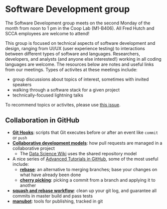 # Software Development group

The Software Development group meets on the second Monday of the month from noon to 1 pm in the Coop Lab (M1-B406). All Fred Hutch and SCCA employees are welcome to attend!

This group is focused on technical aspects of software development and design, ranging from UI/UX (user experience testing) to interactions between different types of software and languages. Researchers, developers, and analysts (and anyone else interested!) working in all coding languages are welcome. The resources below are notes and useful links from our meetings. Types of activites at these meetings include:
- group discussions about topics of interest, sometimes with invited speakers 
- walking through a software stack for a given project
- technically-focused lightning talks

To recommend topics or activites, please use [this issue](https://github.com/FredHutch/community_groups/issues/3).

## Collaboration in GitHub

- [**Git Hooks**](https://githooks.com): scripts that Git executes before or after an event like `commit` or `push`
- [**Collaborative development models**](https://help.github.com/en/articles/about-collaborative-development-models): how pull requests are managed in a collaborative project
  - The [Data Science Wiki](https://sciwiki.fredhutch.org) uses the shared repository model
- A nice series of [Advanced Tutorials in GitHub](https://www.atlassian.com/git/tutorials/advanced-overview), some of the most useful include:
  - [**rebase**](https://www.atlassian.com/git/tutorials/merging-vs-rebasing): an alternative to merging branches; base your changes on what have already been done
  - [**cherry picking**](https://www.atlassian.com/git/tutorials/cherry-pick): picking a commit from a branch and applying it to another
- [**squash and rebase workflow**](https://blog.carbonfive.com/2017/08/28/always-squash-and-rebase-your-git-commits/): clean up your git log, and guarantee all commits in master build and pass tests
- [**manubot**](https://manubot.org): tools for publishing, tracked in git
